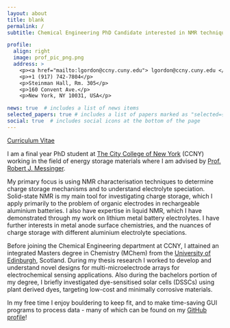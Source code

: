 ```yaml
---
layout: about
title: blank
permalink: /
subtitle: Chemical Engineering PhD Candidate interested in NMR techniques for studying energy storage and carbon capture systems.

profile:
  align: right
  image: prof_pic_png.png
  address: >
    <p><a href="mailto:lgordon@ccny.cuny.edu"> lgordon@ccny.cuny.edu </a></p>
    <p>+1 (917) 742-7804</p>
    <p>Steinman Hall, Rm. 305</p>
    <p>160 Convent Ave.</p>
    <p>New York, NY 10031, USA</p>

news: true  # includes a list of news items
selected_papers: true # includes a list of papers marked as "selected={true}"
social: true  # includes social icons at the bottom of the page
---
```

[Curriculum Vitae](/assets/pdf/Leo_CV.pdf)

I am a final year PhD student at [The City College of New York](https://www.ccny.cuny.edu/chemeng) (CCNY) working in the field of energy storage materials where I am advised by [Prof. Robert J. Messinger](https://batteries-for-space.ccny.cuny.edu).

My primary focus is using NMR characterisation techniques to determine charge storage mechanisms and to understand electrolyte speciation. Solid-state NMR is my main tool for investigating charge storage, which I apply primarily to the problem of organic electrodes in rechargeable aluminium batteries. I also have expertise in liquid NMR, which I have demonstrated through my work on lithium metal battery electrolytes. I have further interests in metal anode surface chemistries, and the nuances of charge storage with different aluminium electrolyte speciations.

Before joining the Chemical Engineering department at CCNY, I attained an integrated Masters degree in Chemistry (MChem) from the [University of Edinburgh](https://www.chem.ed.ac.uk), Scotland. During my thesis research I worked to develop and understand novel designs for multi-microelectrode arrays for electrochemical sensing applications. Also during the bachelors portion of my degree, I briefly investigated dye-sensitised solar cells (DSSCs) using plant derived dyes, targeting low-cost and minimally corrosive materials.

In my free time I enjoy bouldering to keep fit, and to make time-saving GUI programs to process data - many of which can be found on my [GitHub profile](https://github.com/LeoWGordon)!
